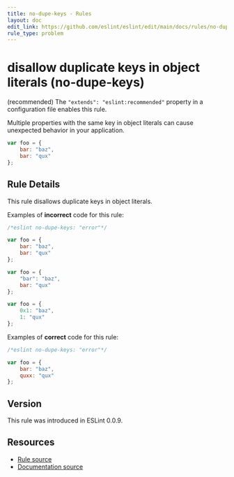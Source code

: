 ```yaml
---
title: no-dupe-keys - Rules
layout: doc
edit_link: https://github.com/eslint/eslint/edit/main/docs/rules/no-dupe-keys.md
rule_type: problem
---
```

<!-- Note: No pull requests accepted for this file. See README.md in the root directory for details. -->

# disallow duplicate keys in object literals (no-dupe-keys)

(recommended) The `"extends": "eslint:recommended"` property in a configuration file enables this rule.

Multiple properties with the same key in object literals can cause unexpected behavior in your application.

```js
var foo = {
    bar: "baz",
    bar: "qux"
};
```

## Rule Details

This rule disallows duplicate keys in object literals.

Examples of **incorrect** code for this rule:

```js
/*eslint no-dupe-keys: "error"*/

var foo = {
    bar: "baz",
    bar: "qux"
};

var foo = {
    "bar": "baz",
    bar: "qux"
};

var foo = {
    0x1: "baz",
    1: "qux"
};
```

Examples of **correct** code for this rule:

```js
/*eslint no-dupe-keys: "error"*/

var foo = {
    bar: "baz",
    quxx: "qux"
};
```

## Version

This rule was introduced in ESLint 0.0.9.

## Resources

* [Rule source](https://github.com/eslint/eslint/tree/HEAD/lib/rules/no-dupe-keys.js)
* [Documentation source](https://github.com/eslint/eslint/tree/HEAD/docs/rules/no-dupe-keys.md)
